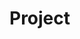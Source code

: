 # Project    
   
     
   
        
                   
           
                 
       
       
      
         

